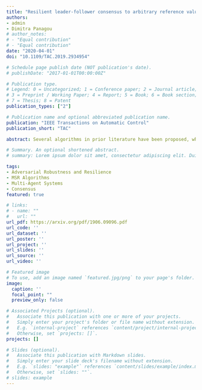 ```yaml
---
title: "Resilient leader-follower consensus to arbitrary reference values in time-varying graphs"
authors:
- admin
- Dimitra Panagou
# author_notes:
# - "Equal contribution"
# - "Equal contribution"
date: "2020-04-01"
doi: "10.1109/TAC.2019.2934954"

# Schedule page publish date (NOT publication's date).
# publishDate: "2017-01-01T00:00:00Z"

# Publication type.
# Legend: 0 = Uncategorized; 1 = Conference paper; 2 = Journal article;
# 3 = Preprint / Working Paper; 4 = Report; 5 = Book; 6 = Book section;
# 7 = Thesis; 8 = Patent
publication_types: ["2"]

# Publication name and optional abbreviated publication name.
publication: "IEEE Transactions on Automatic Control"
publication_short: "TAC"

abstract: Several algorithms in prior literature have been proposed, which guarantee the consensus of normally behaving agents in a network that may contain adversarially behaving agents. These algorithms guarantee that the consensus value lies within the convex hull of initial normal agents' states, with the exact consensus value possibly being unknown. In leader-follower consensus problems, however, the objective is for normally behaving agents to track a reference state that may take on values outside of this convex hull. In this paper, we present methods for agents in time-varying graphs with discrete-time dynamics to resiliently track a reference state propagated by a set of leaders, despite a bounded subset of the leaders and followers behaving adversarially. Our results are demonstrated through simulations.

# Summary. An optional shortened abstract.
# summary: Lorem ipsum dolor sit amet, consectetur adipiscing elit. Duis posuere tellus ac convallis placerat. Proin tincidunt magna sed ex sollicitudin condimentum.

tags:
- Adversarial Robustness and Resilience
- MSR Algorithms
- Multi-Agent Systems
- Consensus
featured: true

# links:
# - name: ""
#   url: ""
url_pdf: https://arxiv.org/pdf/1906.09096.pdf
url_code: ''
url_dataset: ''
url_poster: ''
url_project: ''
url_slides: ''
url_source: ''
url_video: ''

# Featured image
# To use, add an image named `featured.jpg/png` to your page's folder. 
image:
  caption: ''
  focal_point: ""
  preview_only: false

# Associated Projects (optional).
#   Associate this publication with one or more of your projects.
#   Simply enter your project's folder or file name without extension.
#   E.g. `internal-project` references `content/project/internal-project/index.md`.
#   Otherwise, set `projects: []`.
projects: []

# Slides (optional).
#   Associate this publication with Markdown slides.
#   Simply enter your slide deck's filename without extension.
#   E.g. `slides: "example"` references `content/slides/example/index.md`.
#   Otherwise, set `slides: ""`.
# slides: example
---
```


<!-- {{% callout note %}}
Click the *Cite* button above to demo the feature to enable visitors to import publication metadata into their reference management software.
{{% /callout %}}

{{% callout note %}}
Create your slides in Markdown - click the *Slides* button to check out the example.
{{% /callout %}}

Supplementary notes can be added here, including [code, math, and images](https://wowchemy.com/docs/writing-markdown-latex/). -->
